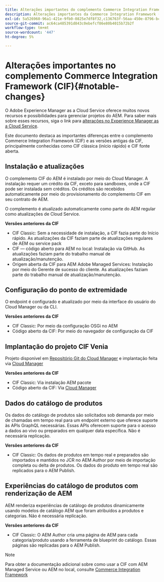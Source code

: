 ```yaml
---
title: Alterações importantes do complemento Commerce Integration Framework (CIF)
description: Alterações importantes da Commerce Integration Framework (CIF) em comparação às versões antigas da CIF.
exl-id: 5a526960-96a1-421e-9fb0-0825e7df8f32,c136763f-56aa-450e-8796-bc84bf6c205d
source-git-commit: ac64ca485391d843c0ebefcf86e80b4015b72b2f
workflow-type: tm+mt
source-wordcount: '447'
ht-degree: 5%

---
```


# Alterações importantes no complemento Commerce Integration Framework (CIF){#notable-changes}

O Adobe Experience Manager as a Cloud Service oferece muitos novos recursos e possibilidades para gerenciar projetos do AEM. Para saber mais sobre esses recursos, siga o link para [alterações no Experience Manager as a Cloud Service](/help/release-notes/aem-cloud-changes.md).

Este documento destaca as importantes diferenças entre o complemento Commerce Integration Framework (CIF) e as versões antigas da CIF, principalmente conhecidas como CIF clássica (início rápido) e CIF fonte aberta.

## Instalação e atualizações

O complemento CIF do AEM é instalado por meio do Cloud Manager. A instalação requer um crédito da CIF, exceto para sandboxes, onde a CIF pode ser instalada sem créditos. Os créditos são recebidos automaticamente por meio do provisionamento do complemento CIF em seu contrato de AEM.

O complemento é atualizado automaticamente como parte do AEM regular como atualizações de Cloud Service.

**Versões anteriores da CIF**

* CIF Classic: Sem a necessidade de instalação, a CIF fazia parte do Início rápido. As atualizações da CIF faziam parte de atualizações regulares de AEM ou service pack
* CIF — código aberto para AEM no local: Instalação via GitHub. As atualizações faziam parte do trabalho manual de atualização/manutenção.
* Origem aberta da CIF para AEM Adobe Managed Services: Instalação por meio do Gerente de sucesso do cliente. As atualizações faziam parte do trabalho manual de atualização/manutenção.

## Configuração do ponto de extremidade

O endpoint é configurado e atualizado por meio da interface do usuário do Cloud Manager ou da CLI.

**Versões anteriores da CIF**

* CIF Classic: Por meio da configuração OSGi no AEM
* Código aberto da CIF: Por meio do navegador de configuração da CIF

## Implantação do projeto CIF Venia

Projeto disponível em [Repositório Git do Cloud Manager](https://experienceleague.adobe.com/docs/experience-manager-cloud-service/implementing/managing-code/integrating-with-git.html) e implantação feita via [Cloud Manager](https://experienceleague.adobe.com/docs/experience-manager-cloud-service/implementing/deploying/overview.html)

**Versões anteriores da CIF**

* CIF Classic: Via instalação AEM pacote
* Código aberto da CIF: Via [Cloud Manager](https://experienceleague.adobe.com/docs/experience-manager-cloud-manager/using/introduction-to-cloud-manager.html?lang=pt-BR)

## Dados do catálogo de produtos

Os dados do catálogo de produtos são solicitados sob demanda por meio de chamadas em tempo real para um endpoint externo que oferece suporte às APIs GraphQL necessárias. Essas APIs oferecem suporte para o acesso a dados ao vivo ou preparados em qualquer data específica. Não é necessária replicação.

**Versões anteriores da CIF**

* CIF Classic: Os dados de produtos em tempo real e preparados são importados e mantidos no JCR no AEM Author por meio de importação completa ou delta de produtos. Os dados do produto em tempo real são replicados para o AEM Publish.

## Experiências do catálogo de produtos com renderização de AEM

AEM renderiza experiências de catálogo de produtos dinamicamente usando modelos de catálogo AEM que foram atribuídos a produtos e categorias. Não é necessária replicação.

**Versões anteriores da CIF**

* CIF Classic: O AEM Author cria uma página de AEM para cada categoria/produto usando a ferramenta de blueprint do catálogo. Essas páginas são replicadas para o AEM Publish.

>[!NOTE]
>
>Para obter a documentação adicional sobre como usar a CIF com AEM Managed Service ou AEM no local, consulte [Commerce Integration Framework](https://www.adobe.io/apis/experiencecloud/commerce-integration-framework/getting-started.html)
